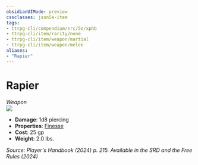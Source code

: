 ```yaml
---
obsidianUIMode: preview
cssclasses: json5e-item
tags:
- ttrpg-cli/compendium/src/5e/xphb
- ttrpg-cli/item/rarity/none
- ttrpg-cli/item/weapon/martial
- ttrpg-cli/item/weapon/melee
aliases: 
- "Rapier"
---
```

# Rapier
*Weapon*  
![](items/XPHB/Rapier.webp#right)

- **Damage**: 1d8 piercing
- **Properties**: [Finesse](/3-Mechanics/CLI/item-properties.md#Finesse)
- **Cost**: 25 gp
- **Weight**: 2.0 lbs.

*Source: Player's Handbook (2024) p. 215. Available in the <span title='Systems Reference Document (5.2)'>SRD</span> and the Free Rules (2024)*